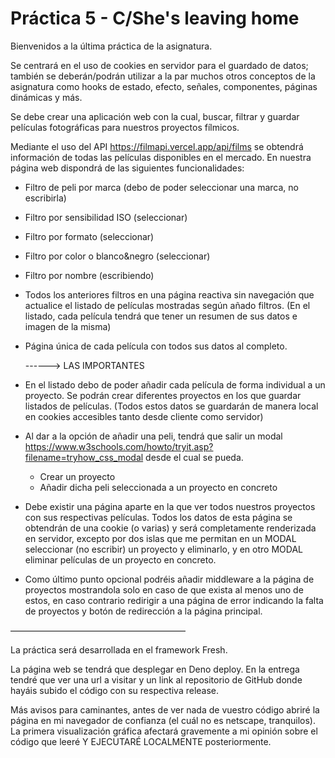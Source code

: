 # Práctica 5 - C/She's leaving home

Bienvenidos a la última práctica de la asignatura.

Se centrará en el uso de cookies en servidor para el guardado de datos; también se deberán/podrán utilizar a la par muchos otros conceptos de la asignatura como hooks de estado, efecto, señales, componentes, páginas dinámicas y más.

Se debe crear una aplicación web con la cual, buscar, filtrar y guardar películas fotográficas para nuestros proyectos fílmicos.

Mediante el uso del API https://filmapi.vercel.app/api/films se obtendrá información de todas las películas disponibles en el mercado.
En nuestra página web dispondrá de las siguientes funcionalidades:
- Filtro de peli por marca (debo de poder seleccionar una marca, no escribirla)
- Filtro por sensibilidad ISO (seleccionar)
- Filtro por formato (seleccionar)
- Filtro por color o blanco&negro (seleccionar)
- Filtro por nombre (escribiendo)
- Todos los anteriores filtros en una página reactiva sin navegación que actualice el listado de películas mostradas según añado filtros. (En el listado, cada película tendrá que tener un resumen de sus datos e imagen de la misma)
- Página única de cada película con todos sus datos al completo.

    ------> LAS IMPORTANTES

- En el listado debo de poder añadir cada película de forma individual a un proyecto. Se podrán crear diferentes proyectos en los que guardar listados de películas. (Todos estos datos se guardarán de manera local en cookies accesibles tanto desde cliente como servidor)
- Al dar a la opción de añadir una peli, tendrá que salir un modal https://www.w3schools.com/howto/tryit.asp?filename=tryhow_css_modal desde el cual se pueda.
    - Crear un proyecto
    - Añadir dicha peli seleccionada a un proyecto en concreto
- Debe existir una página aparte en la que ver todos nuestros proyectos con sus respectivas películas. Todos los datos de esta página se obtendrán de una cookie (o varias) y será completamente renderizada en servidor, excepto por dos islas que me permitan en un MODAL seleccionar (no escribir) un proyecto y eliminarlo, y en otro MODAL eliminar películas de un proyecto en concreto.
- Como último punto opcional podréis añadir middleware a la página de proyectos mostrandola solo en caso de que exista al menos uno de estos, en caso contrario redirigir a una página de error indicando la falta de proyectos y botón de redirección a la página principal.

————————————————————

La práctica será desarrollada en el framework Fresh.

La página web se tendrá que desplegar en Deno deploy. En la entrega tendré que ver una url a visitar y un link al repositorio de GitHub donde hayáis subido el código con su respectiva release.

Más avisos para caminantes, antes de ver nada de vuestro código abriré la página en mi navegador de confianza (el cuál no es netscape, tranquilos). La primera visualización gráfica afectará gravemente a mi opinión sobre el código que leeré Y EJECUTARÉ LOCALMENTE posteriormente.